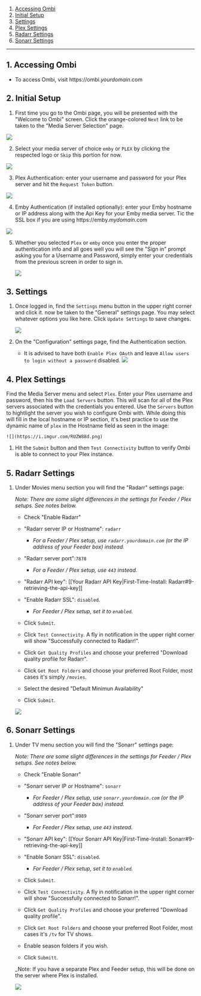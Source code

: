
<!-- TOC depthFrom:1 depthTo:6 withLinks:1 updateOnSave:0 orderedList:1 -->

1. [Accessing Ombi](#1-accessing-ombi)
2. [Initial Setup](#2-initial-setup)
3. [Settings](#3-settings)
4. [Plex Settings](#4-plex-settings)
5. [Radarr Settings](#5-radarr-settings)
6. [Sonarr Settings](#6-sonarr-settings)

<!-- /TOC -->
---
## 1. Accessing Ombi

 - To access Ombi, visit https://ombi._yourdomain_.com


## 2. Initial Setup

1. First time you go to the Ombi page, you will be presented with the "Welcome to Ombi" screen. Click the orange-colored `Next` link to be taken to the "Media Server Selection" page.
  
  ![](https://i.imgur.com/w69ajDs.png)

2. Select your media server of choice `emby` or `PLEX` by clicking the respected logo or `Skip` this portion for now.

  ![](https://i.imgur.com/WCDwAde.png)

3. Plex Authentication: enter your username and password for your Plex server and hit the `Request Token` button.
 
  ![](https://i.imgur.com/KosZzF2.png)

4. Emby Authentication (if installed optionally): enter your Emby hostname or IP address along with the Api Key for your Emby media server.  Tic the SSL box if you are using https://emby._mydomain_.com

  ![](https://i.imgur.com/fWr5UhM.png)

5. Whether you selected `Plex` or `emby` once you enter the proper authentication info and all goes well you will see the "Sign in" prompt asking you for a Username and Password, simply enter your credentials from the previous screen in order to sign in.

    ![](https://i.imgur.com/e7dkVAd.png)
    
        
## 3. Settings

1. Once logged in, find the `Settings` menu button in the upper right corner and click it. now be taken to the "General" settings page. You may select whatever options you like here. Click `Update Settings` to save changes.

    ![](https://i.imgur.com/zw5K5z3.png)

1. On the "Configuration" settings page, find the Authentication section.

    - It is advised to have both `Enable Plex OAuth` and leave `Allow users to login without a password` disabled.
    ![](https://i.imgur.com/XHXc1Wx.png)
    

## 4. Plex Settings
Find the Media Server menu and select `Plex`.  Enter your Plex username and password, then his the `Load Servers` button.  This will scan for all of the Plex servers associated with the credentials you entered. Use the `Servers` button to hightlight the server you wish to configure Ombi with. While doing this will fill in the local hostname or IP section, it's best practice to use the dynamic name of `plex` in the Hostname field as seen in the image:

    ![](https://i.imgur.com/RUZW88d.png)
    
1.  Hit the `Submit` button and then `Test Connectivity` button to verify Ombi is able to connect to your Plex instance.


## 5. Radarr Settings

1. Under Movies menu section you will find the "Radarr" settings page:

   _Note: There are some slight differences in the settings for Feeder / Plex setups. See notes below._ 


    - Check "Enable Radarr"

    - "Radarr server IP or Hostname": `radarr`

       - _For a Feeder / Plex setup, use `radarr.yourdomain.com` (or the IP address of your Feeder box) instead._


    - "Radarr server port":`7878`

       - _For a Feeder / Plex setup, use `443` instead._


    - "Radarr API key": [[Your Radarr API Key|First-Time-Install: Radarr#9-retrieving-the-api-key]]


    - "Enable Radarr SSL": `disabled`.

       - _For Feeder / Plex setup, set it to `enabled`._


    - Click `Submit`.

    - Click `Test Connectivity`. A fly in notification in the upper right corner will show "Successfully connected to Radarr!".

    - Click `Get Quality Profiles` and choose your preferred "Download quality profile for Radarr".

    - Click `Get Root Folders` and choose your preferred Root Folder, most cases it's simply `/movies`. 
    
    - Select the desired "Default Minimun Availability"

    - Click `Submit`.

     ![](https://i.imgur.com/J7MTPaz.png)
    
## 6. Sonarr Settings

1. Under TV menu section you will find the "Sonarr" settings page:

   _Note: There are some slight differences in the settings for Feeder / Plex setups. See notes below._ 

    - Check "Enable Sonarr"

    - "Sonarr server IP or Hostname": `sonarr`

       - _For Feeder / Plex setup, use `sonarr.yourdomain.com` (or the IP address of your Feeder box) instead._

    - "Sonarr server port":`8989`

       - _For Feeder / Plex setup, use `443` instead._

    - "Sonarr API key": [[Your Sonarr API Key|First-Time-Install: Sonarr#9-retrieving-the-api-key]]

    - "Enable Sonarr SSL": `disabled`.

       - _For Feeder / Plex setup, set it to `enabled`._


    - Click `Submit`.

    - Click `Test Connectivity`. A fly in notification in the upper right corner will show "Successfully connected to Sonarr!".

    - Click `Get Quality Profiles` and choose your preferred "Download quality profile".

    - Click `Get Root Folders` and choose your preferred Root Folder, most cases it's `/tv` for TV shows. 
    
    - Enable season folders if you wish. 
   
    - Click `Submitt`.

    _Note: If you have a separate Plex and Feeder setup, this will be done on the server where Plex is installed.

    ![](https://i.imgur.com/HXYBT5K.png)


